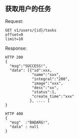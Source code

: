 获取用户的任务
--------

Request:

```
GET v1/users/{id}/tasks
offset=0
limit=10
```

Response:

```
HTTP 200
{
  "msg":"SUCCESS!",
  "data": [{"id":xxx,
            "name":"xxx",
            "integral":"200",
            "image":"xxx",
            "desc":"xx",
            "status":1,
            "create_time":"xxx"
           }, .... ]
}
```

```
HTTP 400
{
  "msg"  :"BADARG!",
  "data" : null
}
```
